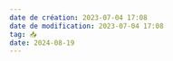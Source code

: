 ```yaml
---
date de création: 2023-07-04 17:08
date de modification: 2023-07-04 17:08
tag: 📥
date: 2024-08-19
---
```

